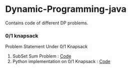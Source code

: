 # Dynamic-Programming-java
Contains code of different DP problems.

### 0/1 knapsack 

Problem Statement Under 0/1 Knapsack

1. SubSet Sum Problem : [Code](https://github.com/mohitsingla123/Dynamic-Programming-java/blob/master/0-1%20knapsack/SubSet_Sum.java)
2. Python implementation on 0/1 Knapsack : [Code](https://github.com/mohitsingla123/Dynamic-Programming-java/blob/master/0-1%20knapsack/pysolution.py)
